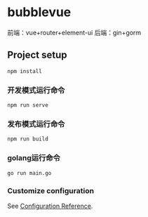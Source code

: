 # bubblevue

前端：vue+router+element-ui
后端：gin+gorm

## Project setup
```
npm install
```

### 开发模式运行命令
```
npm run serve
```

### 发布模式运行命令
```
npm run build
```

### golang运行命令
```
go run main.go
```

### Customize configuration
See [Configuration Reference](https://cli.vuejs.org/config/).
